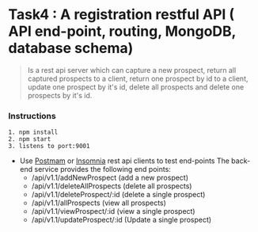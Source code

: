 # Task4 : A registration restful API ( API end-point, routing, MongoDB, database schema)

> Is a rest api server which can capture a new prospect, return all captured prospects to a client, return one prospect by id to a client, update one prospect by it's id, delete all prospects and delete one prospects by it's id.

### Instructions
    
    1. npm install
    2. npm start
    3. listens to port:9001

- Use [Postmam](https://www.getpostman.com/) or [Insomnia](https://insomnia.rest/) rest api clients to test end-points
    The back-end service provides the following end points:
    - /api/v1.1/addNewProspect (add a new prospect)
    - /api/v1.1/deleteAllProspects (delete all prospects)
    - /api/v1.1/deleteProspect/:id (delete a single prospect)
    - /api/v1.1/allProspects (view all prospects)
    - /api/v1.1/viewProspect/:id (view a single prospect)
    - /api/v1.1/updateProspect/:id (Update a single prospect)

